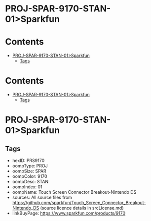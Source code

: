 
PROJ-SPAR-9170-STAN-01>Sparkfun
===============================

Contents
========

* [PROJ-SPAR-9170-STAN-01>Sparkfun](#proj-spar-9170-stan-01sparkfun)
	* [Tags](#tags)

Contents
========

* [PROJ-SPAR-9170-STAN-01>Sparkfun](#proj-spar-9170-stan-01sparkfun)
	* [Tags](#tags)

# PROJ-SPAR-9170-STAN-01>Sparkfun

## Tags

- hexID: PRS9170
- oompType: PROJ
- oompSize: SPAR
- oompColor: 9170
- oompDesc: STAN
- oompIndex: 01
- oompName: Touch Screen Connector Breakout-Nintendo DS
- sources: All source files from https://github.com/sparkfun/Touch_Screen_Connector_Breakout-Nintendo_DS (source licence details in srcLicense.md)
- linkBuyPage: https://www.sparkfun.com/products/9170
